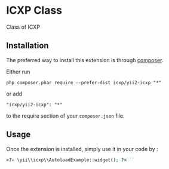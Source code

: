 ICXP Class
==========
Class of ICXP

Installation
------------

The preferred way to install this extension is through [composer](http://getcomposer.org/download/).

Either run

```
php composer.phar require --prefer-dist icxp/yii2-icxp "*"
```

or add

```
"icxp/yii2-icxp": "*"
```

to the require section of your `composer.json` file.


Usage
-----

Once the extension is installed, simply use it in your code by  :

```php
<?= \yii\\icxp\\AutoloadExample::widget(); ?>```